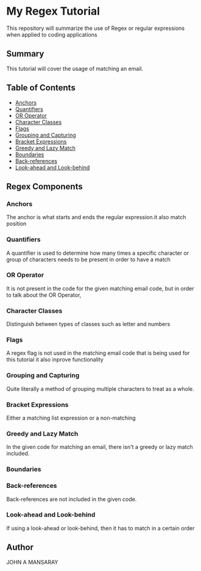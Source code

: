 # My Regex Tutorial

This repository will summarize the use of Regex or regular expressions when applied to coding applications

## Summary

This tutorial will cover the usage of matching an email.

## Table of Contents

- [Anchors](#anchors)
- [Quantifiers](#quantifiers)
- [OR Operator](#or-operator)
- [Character Classes](#character-classes)
- [Flags](#flags)
- [Grouping and Capturing](#grouping-and-capturing)
- [Bracket Expressions](#bracket-expressions)
- [Greedy and Lazy Match](#greedy-and-lazy-match)
- [Boundaries](#boundaries)
- [Back-references](#back-references)
- [Look-ahead and Look-behind](#look-ahead-and-look-behind)

## Regex Components

### Anchors
The anchor is what starts and ends the regular expression.it also match position
### Quantifiers
A quantifier is used to determine how many times a specific character or group of characters needs to be present in order to have a match
### OR Operator
It is not present in the code for the given matching email code, but in order to talk about the OR Operator,
### Character Classes
  Distinguish between types of classes such as letter and numbers
### Flags
A regex flag is not used in the matching email code that is being used for this tutorial it also inprove functionality
### Grouping and Capturing
Quite literally a method of grouping multiple characters to treat as a whole. 
### Bracket Expressions
Either a matching list expression or a non-matching
### Greedy and Lazy Match
In the given code for matching an email, there isn't a greedy or lazy match included.
### Boundaries

### Back-references
Back-references are not included in the given code.
### Look-ahead and Look-behind
If using a look-ahead or look-behind, then it has to match in a certain order
## Author
JOHN A MANSARAY
